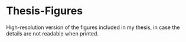 # Thesis-Figures
High-resolution version of the figures included in my thesis, in case the details are not readable when printed.
